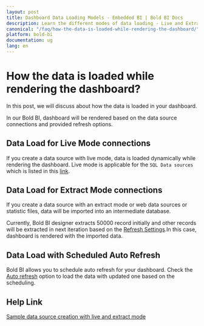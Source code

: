 ```yaml
---
layout: post
title: Dashboard Data Loading Models - Embedded BI | Bold BI Docs
description: Learn the different modes of data loading - Live and Extract, available with Bold BI Embedded while rendering the dashboard.
canonical: "/faq/how-the-data-is-loaded-while-rendering-the-dashboard/"
platform: bold-bi
documentation: ug
lang: en
---
```

# How the data is loaded while rendering the dashboard?
In this post, we will discuss about how the data is loaded in your dashboard.

In our Bold BI, dashboard will be rendered based on the data source connections and provided refresh options.

## Data Load for Live Mode connections
If you create a data source with live mode, data is loaded dynamically while rendering the dashboard. Live mode is applicable for the `SQL Data sources` which is listed in this [link](/working-with-data-source/data-connectors/).

## Data Load for Extract Mode connections
If you create a data source with an extract mode or web data sources or statistic files, data will be imported into an intermediate database. 

Currently, Bold BI designer extracts 50000 record initially and other records will be extracted in next iteration based on the [Refresh Settings](/working-with-data-source/data-connectors/sql-data-source/#sql-data-source-refresh-settings).In this case, dashboard is rendered with the imported data.

## Data Load with Scheduled Auto Refresh
Bold BI allows you to schedule auto refresh for your dashboard. Check the [Auto refresh](/working-with-dashboards/preview-dashboard/refresh-dashboard/) option to load the data with updated one based on the scheduling. 

## Help Link
[Sample data source creation with live and extract mode](/working-with-data-source/data-connectors/sql-data-source/)
